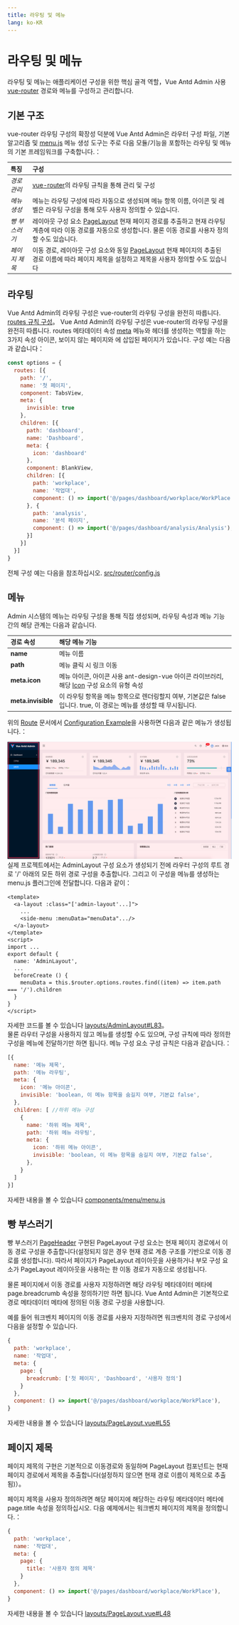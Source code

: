 ```yaml
---
title: 라우팅 및 메뉴
lang: ko-KR
---
```

# 라우팅 및 메뉴
라우팅 및 메뉴는 애플리케이션 구성을 위한 핵심 골격 역할，Vue Antd Admin 사용 [vue-router](https://router.vuejs.org/zh/) 경로와 메뉴를 구성하고 관리합니다.
## 기본 구조
vue-router 라우팅 구성의 확장성 덕분에 Vue Antd Admin은 라우터 구성 파일, 기본 알고리즘 및 [menu.js](https://github.com/iczer/vue-antd-admin/blob/master/src/components/menu/menu.js) 메뉴 생성 도구는 주로 다음 모듈/기능을 포함하는 라우팅 및 메뉴의 기본 프레임워크를 구축합니다.：

|특징        |구성                            |
|:----------|:-------------------------------|
|*경로 관리*  |[vue-router](https://router.vuejs.org/zh/)의 라우팅 규칙을 통해 관리 및 구성|
|*메뉴 생성*  |메뉴는 라우팅 구성에 따라 자동으로 생성되며 메뉴 항목 이름, 아이콘 및 레벨은 라우팅 구성을 통해 모두 사용자 정의할 수 있습니다.|
|*빵 부스러기*    |레이아웃 구성 요소 [PageLayout](https://github.com/iczer/vue-antd-admin/blob/master/src/layouts/PageLayout.vue) 현재 페이지 경로를 추출하고 현재 라우팅 계층에 따라 이동 경로를 자동으로 생성합니다. 물론 이동 경로를 사용자 정의할 수도 있습니다.|
|*페이지 제목*  |이동 경로, 레이아웃 구성 요소와 동일 [PageLayout](https://github.com/iczer/vue-antd-admin/blob/master/src/layouts/PageLayout.vue) 현재 페이지의 추출된 경로 이름에 따라 페이지 제목을 설정하고 제목을 사용자 정의할 수도 있습니다|

## 라우팅
Vue Antd Admin의 라우팅 구성은 vue-router의 라우팅 구성을 완전히 따릅니다. [routes 규칙 구성](https://router.vuejs.org/zh/api/#routes)。
Vue Antd Admin의 라우팅 구성은 vue-router의 라우팅 구성을 완전히 따릅니다. routes 메타데이터 속성 [meta](https://router.vuejs.org/zh/guide/advanced/meta.html#%E8%B7%AF%E7%94%B1%E5%85%83%E4%BF%A1%E6%81%AF) 메뉴와 헤더를 생성하는 역할을 하는 3가지 속성 아이콘, 보이지 않는 페이지와 에 삽입된 페이지가 있습니다. 구성 예는 다음과 같습니다：
```js {7,13}
const options = {
  routes: [{
    path: '/',
    name: '첫 페이지',
    component: TabsView,
    meta: {
      invisible: true
    },
    children: [{
      path: 'dashboard',
      name: 'Dashboard',
      meta: {
        icon: 'dashboard'
      },
      component: BlankView,
      children: [{
        path: 'workplace',
        name: '작업대',
        component: () => import('@/pages/dashboard/workplace/WorkPlace'),
      }, {
        path: 'analysis',
        name: '분석 페이지',
        component: () => import('@/pages/dashboard/analysis/Analysis'),
      }]
    }]
  }]
}
```
전체 구성 예는 다음을 참조하십시오. [src/router/config.js](https://github.com/iczer/vue-antd-admin/blob/master/src/router/config.js)

## 메뉴
Admin 시스템의 메뉴는 라우팅 구성을 통해 직접 생성되며, 라우팅 속성과 메뉴 기능 간의 해당 관계는 다음과 같습니다.

|경로 속성|해당 메뉴 기능|
|:-----------------|:-------|
|**name**          |메뉴 이름 |
|**path**          |메뉴 클릭 시 링크 이동|
|**meta.icon**     |메뉴 아이콘, 아이콘 사용 ant-design-vue 아이콘 라이브러리, 해당 [Icon](https://www.antdv.com/components/icon-cn/#API) 구성 요소의 유형 속성|  
|**meta.invisible**|이 라우팅 항목을 메뉴 항목으로 렌더링할지 여부, 기본값은 false입니다. true, 이 경로는 메뉴를 생성할 때 무시됩니다.|

위의 [Route](#Route) 문서에서 [Configuration Example](#Route)을 사용하면 다음과 같은 메뉴가 생성됩니다.：

![menu-demo](../assets/menu-demo.png)
실제 프로젝트에서는 AdminLayout 구성 요소가 생성되기 전에 라우터 구성의 루트 경로 '/' 아래의 모든 하위 경로 구성을 추출합니다.
그리고 이 구성을 메뉴를 생성하는 menu.js 플러그인에 전달합니다. 다음과 같이：
```vue {4,12,13,14}
<template>
  <a-layout :class="['admin-layout'...]">
    ...
    <side-menu :menuData="menuData".../>
  </a-layout>
</template>
<script>
import ...
export default {
  name: 'AdminLayout',
  ...
  beforeCreate () {
    menuData = this.$router.options.routes.find((item) => item.path === '/').children
  }
}
</script>
```
자세한 코드를 볼 수 있습니다 [layouts/AdminLayout#L83](https://github.com/iczer/vue-antd-admin/blob/master/src/layouts/AdminLayout.vue#L83)。  
물론 라우터 구성을 사용하지 않고 메뉴를 생성할 수도 있으며, 구성 규칙에 따라 정의한 구성을 메뉴에 전달하기만 하면 됩니다. 메뉴 구성 요소 구성 규칙은 다음과 같습니다.：
```jsx {}
[{
  name: '메뉴 제목',
  path: '메뉴 라우팅',
  meta: {
    icon: '메뉴 아이콘',
    invisible: 'boolean, 이 메뉴 항목을 숨길지 여부, 기본값 false',
  },
  children: [ //하위 메뉴 구성
    {
      name: '하위 메뉴 제목',
      path: '하위 메뉴 라우팅',
      meta: {
        icon: '하위 메뉴 아이콘',
        invisible: 'boolean, 이 메뉴 항목을 숨길지 여부, 기본값 false',
      },
    }
  ]
}]
```
자세한 내용을 볼 수 있습니다 [components/menu/menu.js](https://github.com/iczer/vue-antd-admin/blob/master/src/components/menu/menu.js)

## 빵 부스러기
빵 부스러기 [PageHeader](https://github.com/iczer/vue-antd-admin/blob/master/src/components/page/PageHeader.vue) 구현된 PageLayout 구성 요소는 현재 페이지 경로에서 이동 경로 구성을 추출합니다(설정되지 않은 경우 현재 경로 계층 구조를 기반으로 이동 경로를 생성합니다). 따라서 페이지가 PageLayout 레이아웃을 사용하거나 부모 구성 요소가 PageLayout 레이아웃을 사용하는 한 이동 경로가 자동으로 생성됩니다.

물론 페이지에서 이동 경로를 사용자 지정하려면 해당 라우팅 메타데이터 메타에 page.breadcrumb 속성을 정의하기만 하면 됩니다. Vue Antd Admin은 기본적으로 경로 메타데이터 메타에 정의된 이동 경로 구성을 사용합니다.  

예를 들어 워크벤치 페이지의 이동 경로를 사용자 지정하려면 워크벤치의 경로 구성에서 다음을 설정할 수 있습니다.
```jsx {5,6,7}
{
  path: 'workplace',
  name: '작업대',
  meta: {
    page: {
      breadcrumb: ['첫 페이지', 'Dashboard', '사용자 정의']
    }
  },
  component: () => import('@/pages/dashboard/workplace/WorkPlace'),
}
```
자세한 내용을 볼 수 있습니다 [layouts/PageLayout.vue#L55](https://github.com/iczer/vue-antd-admin/blob/master/src/layouts/PageLayout.vue#L55)
## 페이지 제목
페이지 제목의 구현은 기본적으로 이동경로와 동일하며 PageLayout 컴포넌트는 현재 페이지 경로에서 제목을 추출합니다(설정하지 않으면 현재 경로 이름이 제목으로 추출됨)）。 
 
페이지 제목을 사용자 정의하려면 해당 페이지에 해당하는 라우팅 메타데이터 메타에 page.title 속성을 정의하십시오. 다음 예제에서는 워크벤치 페이지의 제목을 정의합니다.：
```jsx {5,6,7}
{
  path: 'workplace',
  name: '작업대',
  meta: {
    page: {
      title: '사용자 정의 제목'
    }
  },
  component: () => import('@/pages/dashboard/workplace/WorkPlace'),
}
```
자세한 내용을 볼 수 있습니다 [layouts/PageLayout.vue#L48](https://github.com/iczer/vue-antd-admin/blob/master/src/layouts/PageLayout.vue#L48)
